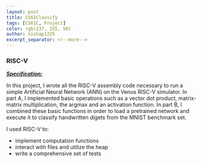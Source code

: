 ```yaml
---
layout: post
title: CS61Classify
tags: [CS61C, Project]
color: rgb(237, 155, 50)
author: nishap1225
excerpt_separator: <!--more-->
---
```

### RISC-V
<!--more-->

[***Specification:***](https://cs61c.org/fa20/projects/proj2/)

In this project, I wrote all the RISC-V assembly code necessary to run a simple Artificial Neural Network (ANN) on the Venus RISC-V simulator. In part A, I implemented basic operations such as a vector dot product, matrix-matrix multiplication, the argmax and an activation function. In part B, I combined these basic functions in order to load a pretrained network and execute it to classify handwritten digets from the MNIST benchmark set.  

I used RISC-V to:
- implement computation functions
- interact with files and utilize the heap
- write a comprehensive set of tests
